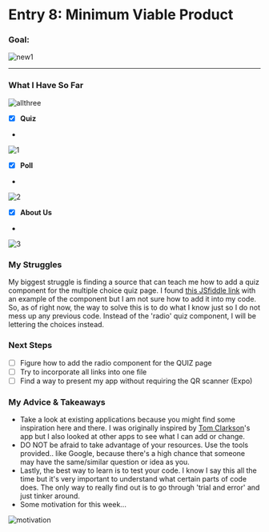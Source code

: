# Entry 8: Minimum Viable Product
### Goal: 

![new1](/pictures/new1.png)

---
### What I Have So Far

![allthree](/pictures/allthree.JPG)

- [x] **Quiz** 
- 
![1](/pictures/1.JPG)

- [x] **Poll**
- 
![2](/pictures/2.JPG)

- [x] **About Us**
- 
![3](/pictures/3.JPG)

### My Struggles
My biggest struggle is finding a source that can teach me how to add a quiz component for the multiple choice quiz page. I found [this JSfiddle link](http://jsfiddle.net/seesyong/dwa1v229/) with an example of the component but I am not sure how to add it into my code. So, as of right now, the way to solve this is to do what I know just so I do not mess up any previous code. Instead of the 'radio' quiz component, I will be lettering the choices instead. 

### Next Steps 
- [ ] Figure how to add the radio component for the QUIZ page
- [ ] Try to incorporate all links into one file
- [ ] Find a way to present my app without requiring the QR scanner (Expo)

### My Advice & Takeaways 
* Take a look at existing applications because you might find some inspiration here and there. I was originally inspired by [Tom Clarkson](https://github.com/dierat/learn_hanzi)'s app but I also looked at other apps to see what I can add or change. 
* DO NOT be afraid to take advantage of your resources. Use the tools provided.. like Google, because there's a high chance that someone may have the same/similar question or idea as you. 
* Lastly, the best way to learn is to test your code. I know I say this all the time but it's very important to understand what certain parts of code does. The only way to really find out is to go through 'trial and error' and just tinker around. 
* Some motivation for this week...

![motivation](/pictures/motivation.jpg) 